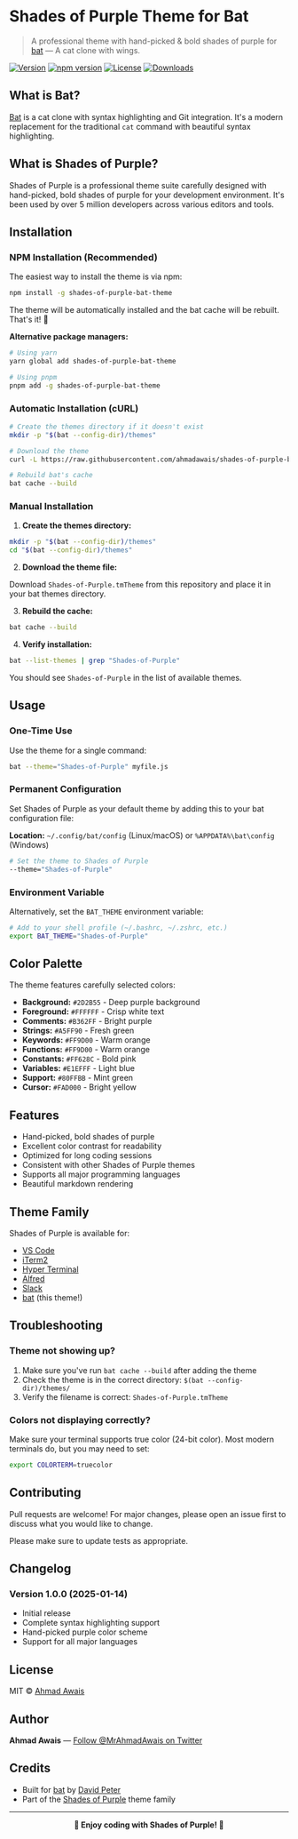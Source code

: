 # Shades of Purple Theme for Bat

> A professional theme with hand-picked & bold shades of purple for [bat](https://github.com/sharkdp/bat) — A cat clone with wings.

[![Version](https://img.shields.io/github/v/release/ahmadawais/shades-of-purple-bat-theme?style=flat-square)](https://github.com/ahmadawais/shades-of-purple-bat-theme/releases)
[![npm version](https://img.shields.io/npm/v/shades-of-purple-bat-theme?style=flat-square)](https://www.npmjs.com/package/shades-of-purple-bat-theme)
[![License](https://img.shields.io/github/license/ahmadawais/shades-of-purple-bat-theme?style=flat-square)](https://github.com/ahmadawais/shades-of-purple-bat-theme/blob/main/LICENSE)
[![Downloads](https://img.shields.io/npm/dt/shades-of-purple-bat-theme?style=flat-square)](https://www.npmjs.com/package/shades-of-purple-bat-theme)

## What is Bat?

[Bat](https://github.com/sharkdp/bat) is a cat clone with syntax highlighting and Git integration. It's a modern replacement for the traditional `cat` command with beautiful syntax highlighting.

## What is Shades of Purple?

Shades of Purple is a professional theme suite carefully designed with hand-picked, bold shades of purple for your development environment. It's been used by over 5 million developers across various editors and tools.

## Installation

### NPM Installation (Recommended)

The easiest way to install the theme is via npm:

```bash
npm install -g shades-of-purple-bat-theme
```

The theme will be automatically installed and the bat cache will be rebuilt. That's it! 🎉

**Alternative package managers:**

```bash
# Using yarn
yarn global add shades-of-purple-bat-theme

# Using pnpm
pnpm add -g shades-of-purple-bat-theme
```

### Automatic Installation (cURL)

```bash
# Create the themes directory if it doesn't exist
mkdir -p "$(bat --config-dir)/themes"

# Download the theme
curl -L https://raw.githubusercontent.com/ahmadawais/shades-of-purple-bat-theme/main/themes/Shades-of-Purple.tmTheme -o "$(bat --config-dir)/themes/Shades-of-Purple.tmTheme"

# Rebuild bat's cache
bat cache --build
```

### Manual Installation

1. **Create the themes directory:**

```bash
mkdir -p "$(bat --config-dir)/themes"
cd "$(bat --config-dir)/themes"
```

2. **Download the theme file:**

Download `Shades-of-Purple.tmTheme` from this repository and place it in your bat themes directory.

3. **Rebuild the cache:**

```bash
bat cache --build
```

4. **Verify installation:**

```bash
bat --list-themes | grep "Shades-of-Purple"
```

You should see `Shades-of-Purple` in the list of available themes.

## Usage

### One-Time Use

Use the theme for a single command:

```bash
bat --theme="Shades-of-Purple" myfile.js
```

### Permanent Configuration

Set Shades of Purple as your default theme by adding this to your bat configuration file:

**Location:** `~/.config/bat/config` (Linux/macOS) or `%APPDATA%\bat\config` (Windows)

```bash
# Set the theme to Shades of Purple
--theme="Shades-of-Purple"
```

### Environment Variable

Alternatively, set the `BAT_THEME` environment variable:

```bash
# Add to your shell profile (~/.bashrc, ~/.zshrc, etc.)
export BAT_THEME="Shades-of-Purple"
```

## Color Palette

The theme features carefully selected colors:

- **Background:** `#2D2B55` - Deep purple background
- **Foreground:** `#FFFFFF` - Crisp white text
- **Comments:** `#B362FF` - Bright purple
- **Strings:** `#A5FF90` - Fresh green
- **Keywords:** `#FF9D00` - Warm orange
- **Functions:** `#FF9D00` - Warm orange
- **Constants:** `#FF628C` - Bold pink
- **Variables:** `#E1EFFF` - Light blue
- **Support:** `#80FFBB` - Mint green
- **Cursor:** `#FAD000` - Bright yellow

## Features

- Hand-picked, bold shades of purple
- Excellent color contrast for readability
- Optimized for long coding sessions
- Consistent with other Shades of Purple themes
- Supports all major programming languages
- Beautiful markdown rendering

## Theme Family

Shades of Purple is available for:

- [VS Code](https://github.com/ahmadawais/shades-of-purple-vscode)
- [iTerm2](https://github.com/ahmadawais/Shades-of-Purple-iTerm2)
- [Hyper Terminal](https://github.com/ahmadawais/Shades-of-Purple-Hyper)
- [Alfred](https://github.com/ahmadawais/shades-of-purple-alfred)
- [Slack](https://github.com/ahmadawais/shades-of-purple-slack)
- [bat](https://github.com/ahmadawais/shades-of-purple-bat-theme) (this theme!)

## Troubleshooting

### Theme not showing up?

1. Make sure you've run `bat cache --build` after adding the theme
2. Check the theme is in the correct directory: `$(bat --config-dir)/themes/`
3. Verify the filename is correct: `Shades-of-Purple.tmTheme`

### Colors not displaying correctly?

Make sure your terminal supports true color (24-bit color). Most modern terminals do, but you may need to set:

```bash
export COLORTERM=truecolor
```

## Contributing

Pull requests are welcome! For major changes, please open an issue first to discuss what you would like to change.

Please make sure to update tests as appropriate.

## Changelog

### Version 1.0.0 (2025-01-14)

- Initial release
- Complete syntax highlighting support
- Hand-picked purple color scheme
- Support for all major languages

## License

MIT © [Ahmad Awais](https://ahmadawais.com/)

## Author

**Ahmad Awais** — [Follow @MrAhmadAwais on Twitter](https://twitter.com/MrAhmadAwais)

## Credits

- Built for [bat](https://github.com/sharkdp/bat) by [David Peter](https://github.com/sharkdp)
- Part of the [Shades of Purple](https://shadesofpurple.pro/) theme family

---

<div align="center">
<strong>🦇 Enjoy coding with Shades of Purple! 🦄</strong>
</div>
